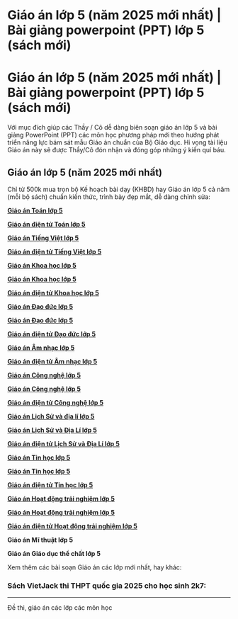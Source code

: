 # Giáo án lớp 5 (năm 2025 mới nhất) | Bài giảng powerpoint (PPT) lớp 5 (sách mới)

# Giáo án lớp 5 (năm 2025 mới nhất) | Bài giảng powerpoint (PPT) lớp 5 (sách mới)

Với mục đích giúp các Thầy / Cô dễ dàng biên soạn giáo án lớp 5 và bài giảng PowerPoint (PPT) các môn học phương pháp mới theo hướng phát triển năng lực bám sát mẫu Giáo án chuẩn của Bộ Giáo dục. Hi vọng tài liệu Giáo án này sẽ được Thầy/Cô đón nhận và đóng góp những ý kiến quí báu.

## Giáo án lớp 5 (năm 2025 mới nhất)

Chỉ từ 500k mua trọn bộ Kế hoạch bài dạy (KHBD) hay Giáo án lớp 5 cả năm (mỗi bộ sách) chuẩn kiến thức, trình bày đẹp mắt, dễ dàng chỉnh sửa:

[**Giáo án Toán lớp 5**](https://vietjack.com/giao-an-toan-5/index.jsp)

[**Giáo án điện tử Toán lớp 5**](https://vietjack.com/giao-an/giao-an-dien-tu-toan-lop-5.jsp)

[**Giáo án Tiếng Việt lớp 5**](https://vietjack.com/giao-an-tieng-viet-5/index.jsp)

[**Giáo án điện tử Tiếng Việt lớp 5**](https://vietjack.com/giao-an/giao-an-dien-tu-tieng-viet-lop-5.jsp)

[**Giáo án Khoa học lớp 5**](https://vietjack.com/giao-an/giao-an-khoa-hoc-lop-5.jsp)

[**Giáo án Khoa học lớp 5**](https://vietjack.com/giao-an-khoa-hoc-5/index.jsp)

[**Giáo án điện tử Khoa học lớp 5**](https://vietjack.com/giao-an/giao-an-dien-tu-khoa-hoc-lop-5.jsp)

[**Giáo án Đạo đức lớp 5**](https://vietjack.com/giao-an/giao-an-dao-duc-lop-5.jsp)

[**Giáo án Đạo đức lớp 5**](https://vietjack.com/giao-an-dao-duc-5/index.jsp)

[**Giáo án điện tử Đạo đức lớp 5**](https://vietjack.com/giao-an/giao-an-dien-tu-dao-duc-lop-5.jsp)

[**Giáo án Âm nhạc lớp 5**](https://vietjack.com/giao-an/giao-an-am-nhac-lop-5.jsp)

[**Giáo án điện tử Âm nhạc lớp 5**](https://vietjack.com/giao-an/giao-an-dien-tu-am-nhac-lop-5.jsp)

[**Giáo án Công nghệ lớp 5**](https://vietjack.com/giao-an/giao-an-cong-nghe-lop-5.jsp)

[**Giáo án Công nghệ lớp 5**](https://vietjack.com/giao-an-cong-nghe-5/index.jsp)

[**Giáo án điện tử Công nghệ lớp 5**](https://vietjack.com/giao-an/giao-an-dien-tu-cong-nghe-lop-5.jsp)

[**Giáo án Lịch Sử và địa lí lớp 5**](https://vietjack.com/giao-an/giao-an-lich-su-va-dia-li-lop-5.jsp)

[**Giáo án Lịch Sử và Địa Lí lớp 5**](https://vietjack.com/giao-an-lich-su-va-dia-li-5/index.jsp)

[**Giáo án điện tử Lịch Sử và Địa Lí lớp 5**](https://vietjack.com/giao-an/giao-an-dien-tu-lich-su-va-dia-li-lop-5.jsp)

[**Giáo án Tin học lớp 5**](https://vietjack.com/giao-an/giao-an-tin-hoc-lop-5.jsp)

[**Giáo án Tin học lớp 5**](https://vietjack.com/giao-an-tin-hoc-5/index.jsp)

[**Giáo án điện tử Tin học lớp 5**](https://vietjack.com/giao-an/giao-an-dien-tu-tin-hoc-lop-5.jsp)

[**Giáo án Hoạt động trải nghiệm lớp 5**](https://vietjack.com/giao-an/giao-an-hoat-dong-trai-nghiem-lop-5.jsp)

[**Giáo án Hoạt động trải nghiệm lớp 5**](https://vietjack.com/giao-an-hoat-dong-trai-nghiem-5/index.jsp)

[**Giáo án điện tử Hoạt động trải nghiệm lớp 5**](https://vietjack.com/giao-an/giao-an-dien-tu-hoat-dong-trai-nghiem-lop-5.jsp)

**Giáo án Mĩ thuật lớp 5**

**Giáo án Giáo dục thể chất lớp 5**

Xem thêm các bài soạn Giáo án các lớp mới nhất, hay khác:

### Sách VietJack thi THPT quốc gia 2025 cho học sinh 2k7:

* * *

Đề thi, giáo án các lớp các môn học
